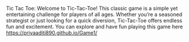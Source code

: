 Tic Tac Toe:
Welcome to Tic-Tac-Toe! This classic game is a simple yet entertaining challenge for players of all ages. Whether you’re a seasoned strategist or just looking for a quick diversion, Tic-Tac-Toe offers endless fun and excitement.
You can explore and have fun playing this game here https://priyaaditi890.github.io/Game1/
